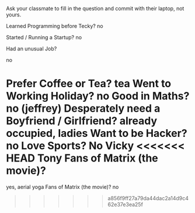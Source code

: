 Ask your classmate to fill in the question and commit with their laptop, not yours.


Learned Programming before Tecky?
no

Started / Running a Startup?
no

Had an unusual Job?

no

Prefer Coffee or Tea?
tea
Went to Working Holiday?
no
Good in Maths?
no (jeffrey)
Desperately need a Boyfriend / Girlfriend?
already occupied, ladies
Want to be Hacker?
no
Love Sports? No Vicky
<<<<<<< HEAD
Tony
Fans of Matrix (the movie)?
=======
yes, aerial yoga
Fans of Matrix (the movie)?
no
>>>>>>> a856f9ff27a79da44dac2a14d9c462e37e3ea25f
